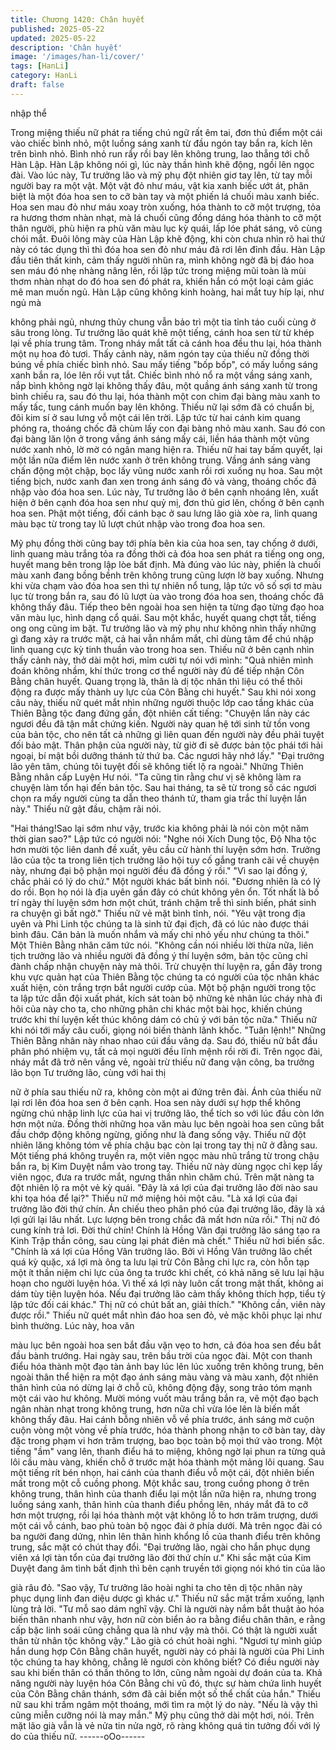 ```yaml
---
title: Chương 1420: Chân huyết
published: 2025-05-22
updated: 2025-05-22
description: 'Chân huyết'
image: '/images/han-li/cover/'
tags: [HanLi]
category: HanLi
draft: false
---
```


nhập thể

Trong miệng thiếu nữ phát ra tiếng chú ngữ rất êm tai, đơn thủ
điểm một cái vào chiếc bình nhỏ, một luồng sáng xanh từ đầu
ngón tay bắn ra, kích lên trên bình nhỏ.
Bình nhỏ run rẩy rồi bay lên không trung, lao thẳng tới chỗ Hàn
Lập.
Hàn Lập không nói gì, lúc này thần hình khẽ động, ngồi lên ngọc
đài.
Vào lúc này, Tư trưởng lão và mỹ phụ đột nhiên giơ tay lên, từ tay
mỗi người bay ra một vật.
Một vật đỏ như máu, vật kia xanh biếc ướt át, phân biệt là một
đóa hoa sen to cỡ bàn tay và một phiến lá chuối màu xanh biếc.
Hoa sen mau đỏ như máu xoay tròn xuống, hóa thành to cỡ một
trượng, tỏa ra hương thơm nhàn nhạt, mà lá chuối cũng đồng
dáng hóa thành to cỡ một thân người, phù hiện ra phù văn màu
lục kỳ quái, lấp lóe phát sáng, vô cùng chói mắt.
Đuôi lông mày của Hàn Lập khẽ động, khi còn chưa nhìn rõ hai
thứ này có tác dụng thì thì đóa hoa sen đỏ như máu đã rơi lên
đỉnh đầu.
Hàn Lập đầu tiên thất kinh, cảm thấy người nhũn ra, mình không
ngờ đã bị đáo hoa sen máu đó nhẹ nhàng nâng lên, rồi lập tức
trong miệng mũi toàn là mùi thơm nhàn nhạt do đó hoa sen đó
phát ra, khiến hắn có một loại cảm giác mê man muốn ngủ.
Hàn Lập cũng không kinh hoàng, hai mắt tuy híp lại, như ngủ mà

không phải ngủ, nhưng thủy chung vẫn bảo trì một tia tỉnh táo
cuối cùng ở sâu trong lòng.
Tư trưởng lão quát khẽ một tiếng, cánh hoa sen từ từ khép lại về
phía trung tâm.
Trong nháy mắt tất cả cánh hoa đều thu lại, hóa thành một nụ hoa
đỏ tươi.
Thấy cảnh này, năm ngón tay của thiếu nữ đồng thời búng về
phía chiếc bình nhỏ.
Sau mấy tiếng "bốp bốp", có mấy luồng sáng xanh bắn ra, lóe lên
rồi vụt tắt. Chiếc bình nhỏ nổ ra một vầng sáng xanh, nắp bình
không ngờ lại không thấy đâu, một quầng ánh sáng xanh từ trong
bình chiếu ra, sau đó thu lại, hóa thành một con chim đại bàng
màu xanh to mấy tấc, tung cánh muốn bay lên không.
Thiếu nữ lại sớm đã có chuẩn bị, đôi kim sí ở sau lưng vỗ một cái
lên trời.
Lập tức từ hai cánh kim quang phóng ra, thoáng chốc đã chùm
lấy con đại bàng nhỏ màu xanh. Sau đó con đại bàng lăn lộn ở
trong vầng ánh sáng mấy cái, liền háa thành một vũng nước xanh
nhỏ, lờ mờ có ngân mang hiện ra.
Thiếu nữ hai tay bấm quyết, lại một lần nữa điểm lên nước xanh
ở trên không trung.
Vầng ánh sáng vàng chấn động một chập, bọc lấy vũng nước
xanh rồi rơi xuống nụ hoa.
Sau một tiếng bịch, nước xanh đan xen trong ánh sáng đỏ và
vàng, thoáng chốc đã nhập vào đóa hoa sen. Lúc này, Tư trưởng
lão ở bên cạnh nhoáng lên, xuất hiện ở bên cạnh đóa hoa sen
như quỷ mị, đơn thủ giơ lên, chống ở bên cạnh hoa sen.
Phật một tiếng, đối cánh bạc ở sau lưng lão già xòe ra, linh quang
màu bạc từ trong tay lũ lượt chút nhập vào trong đoa hoa sen.

Mỹ phụ đồng thời cũng bay tới phía bên kia của hoa sen, tay
chống ở dưới, linh quang màu trắng tỏa ra đồng thời cả đóa hoa
sen phát ra tiếng ong ong, huyết mang bên trong lập lòe bất định.
Mà đúng vào lúc này, phiến là chuối màu xanh đang bồng bềnh
trên không trung cũng lượn lờ bay xuống. Nhưng khi vừa chạm
vào đóa hoa sen thì tự nhiên nổ tung, lập tức vô số sợi tơ màu lục
từ trong bắn ra, sau đó lũ lượt ùa vào trong đóa hoa sen, thoáng
chốc đã không thấy đâu.
Tiếp theo bên ngoài hoa sen hiện ta từng đạo từng đạo hoa văn
màu lục, hình dạng cổ quái. Sau một khắc, huyết quang chợt tắt,
tiếng ong ong cũng im bặt.
Tư trưởng lão và mỹ phụ như không nhìn thấy những gì đang xảy
ra trước mặt, cả hai vẫn nhắm mắt, chỉ dùng tâm để chú nhập linh
quang cực kỳ tinh thuần vào trong hoa sen.
Thiếu nữ ở bên cạnh nhìn thấy cảnh này, thở dài một hơi, mỉm
cười tự nói với mình: "Quả nhiên mình đoán không nhầm, khí
thức trong cơ thể người này đủ để tiếp nhận Côn Bằng chân
huyết. Quang trọng là, thân là dị tộc nhân thì liệu có thể thôi động
ra được mấy thành uy lực của Côn Bằng chi huyết."
Sau khi nói xong câu này, thiếu nữ quét mắt nhìn những người
thuộc lớp cao tầng khác của Thiên Bằng tộc đang đứng gần, đột
nhiên cất tiếng: "Chuyện lần này các ngươi đều đã tận mắt chứng
kiến. Người này quan hệ tới sinh tử tồn vong của bản tộc, cho nên
tất cả những gì liên quan đến người này đều phải tuyệt đối bảo
mật. Thân phận của người này, từ giờ đi sẽ được bản tộc phái tới
hải ngoại, bí mật bồi dưỡng thánh tử thứ ba. Các ngươi hãy nhớ
lấy."
"Đại trưởng lão yên tâm, chúng tôi tuyệt đối sẽ không tiết lộ ra
ngoài." Những Thiên Bằng nhân cấp Luyện Hư nói.
"Ta cũng tin rằng chư vị sẽ không làm ra chuyện làm tổn hại đến
bản tộc. Sau hai tháng, ta sẽ từ trong số các ngươi chọn ra mấy
người cùng ta dẫn theo thánh tử, tham gia trắc thí luyện lần này."
Thiếu nữ gật đầu, chậm rãi nói.

"Hai tháng!Sao lại sớm như vậy, trước kia không phải là nói còn
một năm thời gian sao?" Lập tức có người nói: "Nghe nói Xích
Dung tộc, Độ Nha tộc hơn mười tộc liên danh đề xuất, yêu cầu cử
hành thí luyện sớm hơn. Trưởng lão của tộc ta trong liên tịch
trưởng lão hội tuy cố gắng tranh cãi về chuyện này, nhưng đại bộ
phận mọi người đều đã đồng ý rồi."
"Vì sao lại đồng ý, chắc phải có lý do chứ." Một người khác bất
bình nói.
"Đương nhiên là có lý do rồi. Bọn họ nói là địa uyên gần đây có
chút không yên ổn. Tốt nhất là bố trí ngày thí luyện sớm hơn một
chút, tránh chậm trễ thì sinh biến, phát sinh ra chuyện gì bất ngờ."
Thiếu nữ vẻ mặt bình tĩnh, nói.
"Yêu vật trong địa uyên và Phi Linh tộc chúng ta là sinh tử đại
địch, đã có lúc nào được thái bình đâu. Căn bản là muốn nhắm và
mấy chi nhỏ yếu như chúng ta thôi." Một Thiên Bằng nhân căm
tức nói.
"Không cần nói nhiều lời thừa nữa, liên tịch trưởng lão và nhiều
người đã đồng ý thí luyện sớm, bản tộc cũng chỉ đành chấp nhận
chuyện này mà thôi. Trừ chuyện thí luyện ra, gần đây trong khu
vực quản hạt của Thiên Bằng tộc chúng ta có người của tộc nhân
khác xuất hiện, còn trắng trợn bắt người cướp của. Một bộ phận
người trong tộc ta lập tức dẫn đội xuất phát, kích sát toàn bộ
những kẻ nhân lúc cháy nhà đi hôi của này cho ta, cho những
phân chi khác một bài học, khiến chúng trước khi thí luyện kết
thúc không dám có chủ ý với bản tộc nữa." Thiếu nữ khi nói tới
mấy câu cuối, giọng nói biến thành lãnh khốc.
"Tuân lệnh!" Những Thiên Bằng nhân này nhao nhao cúi đầu
vâng dạ.
Sau đó, thiếu nữ bắt đầu phân phó nhiệm vụ, tất cả mọi người
đều lĩnh mệnh rồi rời đi.
Trên ngọc đài, nháy mắt đã trở nên vắng vẻ, ngoài trừ thiếu nữ
đang vận công, ba trưởng lão bọn Tư trưởng lão, cùng với hai thị

nữ ở phía sau thiếu nữ ra, không còn một ai đứng trên đài.
Ánh của thiếu nữ lại rơi lên đóa hoa sen ở bên cạnh.
Hoa sen này dưới sự hợp thể không ngừng chú nhập linh lực của
hai vị trưởng lão, thể tích so với lúc đầu còn lớn hơn một nửa.
Đồng thời những hoa văn màu lục bên ngoài hoa sen cũng bắt
đầu chớp động không ngừng, giống như là đang sống vậy.
Thiếu nữ đột nhiên lăng không tóm về phía chậu bạc còn lại trong
tay thị nữ ở đằng sau.
Một tiếng phá không truyền ra, một viên ngọc màu nhũ trắng từ
trong chậu bắn ra, bị Kim Duyệt nắm vào trong tay.
Thiếu nữ này dùng ngọc chỉ kẹp lấy viên ngọc, đưa ra trước mắt,
ngưng thần nhìn chăm chú.
Trên mặt nàng ta đột nhiên lộ ra một vẻ kỳ quái. "Đây là xá lợi của
đại trưởng lão đời nào sau khi tọa hóa để lại?" Thiếu nữ mở
miệng hỏi một câu.
"Là xá lợi của đại trưởng lão đời thứ chín. Án chiếu theo phân phó
của đại trưởng lão, đây là xá lợi gửi lại lâu nhất. Lực lượng bên
trong chắc đã mất hơn nửa rồi." Thị nữ đó cung kính trả lơi.
Đời thứ chín! Chính là Hồng Vân đại trưởng lão sáng tạo ra Kinh
Trập thần công, sau cùng lại phát điên mà chết." Thiếu nữ hơi
biến sắc.
"Chính là xá lợi của Hồng Vân trưởng lão. Bởi vì Hồng Vân
trưởng lão chết quá kỳ quặc, xá lợi mà ông ta lưu lại trừ Côn
Bằng chi lực ra, còn hỗn tạp một ít thần niệm chi lực của ông ta
trước khi chết, có khả năng sẽ lưu lại hậu hoạn cho người luyện
hóa. Vì thế xá lợi này luôn cất trong mật thất, không ai dám tùy
tiện luyện hóa. Nếu đại trưởng lão cảm thấy không thích hợp, tiểu
tỳ lập tức đối cái khác." Thị nữ có chút bất an, giải thích."
"Không cần, viên này được rồi." Thiếu nữ quét mắt nhìn đáo hoa
sen đỏ, vẻ mặc khôi phục lại như bình thường. Lúc này, hoa văn

màu lục bên ngoài hoa sen bắt đầu vặn vẹo to hơn, cả đóa hoa
sen đều bắt đầu bành trướng.
Hai ngày sau, trên bầu trời của ngọc đài.
Một con thanh điểu hóa thành một đạo tàn ảnh bay lúc lên lúc
xuống trên không trung, bên ngoài thân thể hiện ra một đạo ánh
sáng màu vàng và màu xanh, đột nhiên thân hình của nó dừng lại
ở chỗ cũ, không động đậy, song trảo tóm mạnh một cái vào hư
không.
Mười móng vuốt màu trắng bắn ra, vẽ một đạo bạch ngân nhàn
nhạt trong không trung, hơn nữa chỉ vừa lóe lên là biến mất
không thấy đâu.
Hai cánh bỗng nhiên vỗ về phía trước, ánh sáng mờ cuộn cuộn
vòng một vòng về phía trước, hóa thành phong nhận to cỡ bàn
tay, dày đặc trong phạm vi hơn trăm trượng, bao bọc toàn bộ mọi
thứ vào trong.
Một tiếng "ầm" vang lên, thanh điểu há to miệng, không ngờ lại
phun ra từng quả lôi cầu màu vàng, khiến chỗ ở trước mặt hóa
thành một mảng lôi quang.
Sau một tiếng rít bén nhọn, hai cánh của thanh điểu vỗ một cái,
đột nhiên biến mất trong một cỗ cuồng phong.
Một khắc sau, trong cuồng phong ở trên không trung, thân hình
của thanh điểu lại một lần nữa hiện ra, nhưng trong luồng sáng
xanh, thân hình của thanh điểu phồng lên, nháy mắt đã to cỡ hơn
một trượng, rồi lại hóa thành một vật không lồ to hơn trăm trượng,
dưới một cái vỗ cánh, bao phủ toàn bộ ngọc đài ở phía dưới.
Mà trên ngọc đài có ba người đang dứng, nhìn lên thân hình
khổng lồ của thanh điểu trên không trung, sắc mặt có chút thay
đổi.
"Đại trưởng lão, ngài cho hắn phục dụng viên xá lợi tàn tổn của
đại trưởng lão đời thứ chín ư." Khi sắc mặt của Kim Duyệt đang
âm tình bất định thì bên cạnh truyền tới giọng nói khó tin của lão

già râu đỏ.
"Sao vậy, Tư trưởng lão hoài nghi ta cho tên dị tộc nhân này phục
dụng linh đan diệu dược gì khác ư." Thiếu nữ sắc mặt trầm
xuống, lạnh lùng trả lời.
"Tư mỗ sao dám nghĩ vậy. Chỉ là người này nắm bắt thuật ảo hóa
biến thân nhanh như vậy, hơn nữ còn biển ảo ra bằng điểu chân
thân, e rằng cấp bậc linh soái cũng chẳng qua là như vậy mà thôi.
Có thật là người xuất thân từ nhân tộc không vậy." Lão già có chút
hoài nghi.
"Ngươi tự mình giúp hắn dung hợp Côn Bằng chân huyết, người
này có phải là người của Phi Linh tộc chúng ta hay không, chẳng
lẽ ngươi còn không biết? Có điều người này sau khi biến thân có
thần thông to lớn, cũng nằm ngoài dự đoán của ta. Khả năng
người này luyện hóa Côn Bằng chi vũ đó, thực sự hàm chứa linh
huyết của Côn Bằng chân thánh, sớm đã cải biến một số thể chất
của hắn." Thiếu nữ sau khi trầm ngâm một thoáng, mới tìm ra một
lý do này.
"Nếu là vậy thì cũng miễn cưỡng nói là may mắn." Mỹ phụ cũng
thở dài một hơi, nói.
Trên mặt lão già vẫn là vẻ nửa tin nửa ngờ, rõ ràng không quá tin
tưởng đối với lý do của thiếu nữ.
------oOo------
